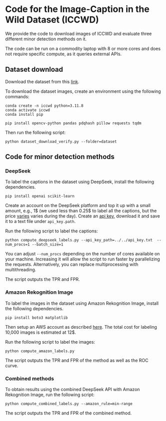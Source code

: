 # Code for the Image-Caption in the Wild Dataset (ICCWD)

We provide the code to download images of ICCWD and evaluate three different minor detection methods on it.

The code can be run on a commodity laptop with 8 or more cores and does not require specific compute, as it queries external APIs.

## Dataset download

Download the dataset from this [link](https://huggingface.co/datasets/amcretu/iccwd).

To download the dataset images, create an environment using the following commands:

```
conda create -n iccwd python=3.11.8
conda activate iccwd
conda install pip

pip install opencv-python pandas pdqhash pillow requests tqdm
```

Then run the following script:

```
python dataset_download_verify.py --folder=dataset
```

## Code for minor detection methods

### DeepSeek

To label the captions in the dataset using DeepSeek, install the following dependencies.

```
pip install openai scikit-learn
```

Create an account on the DeepSeek platform and top it up with a small amount, e.g., 1$ (we used less than 0.25$ to label all the captions, but the price [varies](https://api-docs.deepseek.com/quick_start/pricing) varies during the day). Create an [api key](https://platform.deepseek.com/api_keys), download it and save it to a text file under `api_key.path`.

Run the following script to label the captions:

```
python compute_deepseek_labels.py --api_key_path=../../api_key.txt  --num_procs=1 --batch_size=1
```

You can adjust `--num_procs` depending on the number of cores available on your machine. Increasing it will allow the script to run faster by parallelizing the requests. Alternatively, you can replace multiprocessing with multithreading.

The script outputs the TPR and FPR.


### Amazon Rekognition Image

To label the images in the dataset using Amazon Rekognition Image, install the following dependencies.

```
pip install boto3 matplotlib
```

Then setup an AWS account as described [here](https://docs.aws.amazon.com/rekognition/latest/dg/faces-detect-images.html). The total cost for labeling 10,000 images is estimated at 12$.

Run the following script to label the images:

```
python compute_amazon_labels.py

```

The script outputs the TPR and FPR of the method as well as the ROC curve.

### Combined methods

To obtain results using the combined DeepSeek API with Amazon Rekognition Image, run the following script:

```
python compute_combined_labels.py --amazon_rule=min-range
```

The script outputs the TPR and FPR of the combined method.


